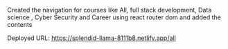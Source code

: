 Created the navigation for courses like All, full stack development, Data science , Cyber Security and Career using react router dom and added the contents

Deployed URL:
https://splendid-llama-8111b8.netlify.app/all

